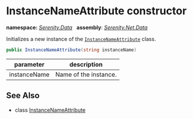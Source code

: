 # InstanceNameAttribute constructor
**namespace:** *[Serenity.Data](../../README.md#serenity.data-namespace)*   **assembly**: *[Serenity.Net.Data](../../README.md)*

Initializes a new instance of the [`InstanceNameAttribute`](../InstanceNameAttribute.md) class.

```csharp
public InstanceNameAttribute(string instanceName)
```

| parameter | description |
| --- | --- |
| instanceName | Name of the instance. |

## See Also

* class [InstanceNameAttribute](../InstanceNameAttribute.md)